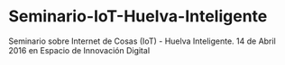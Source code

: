 # Seminario-IoT-Huelva-Inteligente
Seminario sobre Internet de Cosas (IoT) - Huelva Inteligente. 14 de Abril 2016 en Espacio de Innovación Digital
